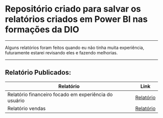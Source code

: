 # Repositório criado para salvar os relatórios criados em Power BI nas formações da DIO
---
Alguns relatórios foram feitos quando  eu não tinha muita experiência, futuramente estarei revisando eles e fazendo melhorias.

---

## Relatório Publicados:
|Relatório | Link |
|-----|---|
| Relatório financeiro focado em experiência do usuário |[Relatório](https://fgdata.vercel.app/projeto2.html)|
| Relatório vendas |[Relatório](https://fgdata.vercel.app/projeto3.html)|

